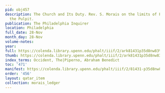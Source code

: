 ```yaml
---
pid: obj457
description: The Church and Its Duty. Rev. S. Morais on the limits of Politics in
  the Pulpit.
publication: The Philadelphia Inquirer
location: Philadelphia
full_date: 28-Nov
month_day: 28-Nov
volume-notes:
year:
full: https://colenda.library.upenn.edu/phalt/iiif/2/ark81431p35d8nw83%2FSHA256E-s8392922--d9495b46db8447b50d283a70e15eb9a0406e20c6b2d0bebda0cb10ebf7fd42a1.jpeg/full/3500,/0/default.jpg
thumb: https://colenda.library.upenn.edu/phalt/iiif/2/ark81431p35d8nw83%2FSHA256E-s8392922--d9495b46db8447b50d283a70e15eb9a0406e20c6b2d0bebda0cb10ebf7fd42a1.jpeg/full/!200,200/0/default.jpg
index_terms: Occident, The|Piperno, Abraham Benedict
toc: '471'
manifest: https://colenda.library.upenn.edu/phalt/iiif/2/81431-p35d8nw83/manifest
order: '456'
layout: qatar_item
collection: morais_ledger
---
```

